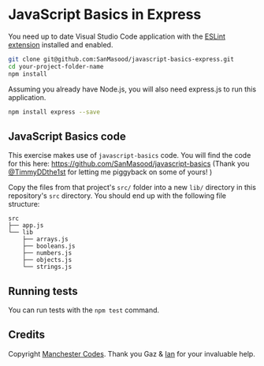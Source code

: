 # JavaScript Basics in Express

You need up to date Visual Studio Code application with the [ESLint extension](https://marketplace.visualstudio.com/items?itemName=dbaeumer.vscode-eslint) installed and enabled.


```bash
git clone git@github.com:SanMasood/javascript-basics-express.git
cd your-project-folder-name
npm install
```

Assuming you already have Node.js, you will also need express.js to run this application.
```bash
npm install express --save
```
## JavaScript Basics code


This exercise makes use of `javascript-basics` code. 
You will find the code for this here: https://github.com/SanMasood/javascript-basics (Thank you [@TimmyDDthe1st](https://github.com/TimmyDDthe1st) for letting me piggyback on some of yours! )

Copy the files from that project's `src/` folder into a new `lib/` directory in this repository's `src` directory. You should end up with the following file structure:

```
src
├── app.js
└── lib
    ├── arrays.js
    ├── booleans.js
    ├── numbers.js
    ├── objects.js
    └── strings.js
```

## Running tests

You can run tests with the `npm test` command.

## Credits

Copyright [Manchester Codes](https://github.com/MCRcodes). 
Thank you Gaz & [Ian](https://github.com/ian-antking) for your invaluable help.
